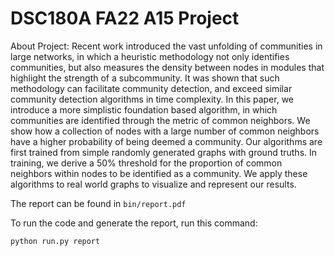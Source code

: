 # DSC180A FA22 A15 Project

About Project:
Recent work introduced the vast unfolding of communities in large networks, in which a heuristic methodology not only identifies communities, but also measures the density between nodes in modules that highlight the strength of a subcommunity. It was shown that such methodology can facilitate community detection, and exceed similar community detection algorithms in time complexity. In this paper, we introduce a more simplistic foundation based algorithm, in which communities are identified through the metric of common neighbors. We show how a collection of nodes with a large number of common neighbors have a higher probability of being deemed a community. Our algorithms are first trained from simple randomly generated graphs with ground truths. In training, we derive a 50% threshold for the proportion of common neighbors within nodes to be identified as a community. We apply these algorithms to real world graphs to visualize and represent our results.


The report can be found in `bin/report.pdf`

To run the code and generate the report, run this command:

`python run.py report`


